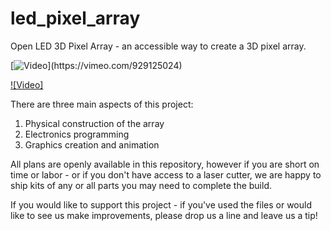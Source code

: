 # led_pixel_array
Open LED 3D Pixel Array - an accessible way to create a 3D pixel array. 


[![Video]([https://i.vimeocdn.com/video/951842906_640.jpg](https://lh3.googleusercontent.com/pw/AP1GczMePpHNxaC65DAdghEDF-s4h9G1tV5pRHBBAXmmiWESrkQp6w9WsVxV2PpxtOvIkL-MlxjSv_IMMSKzYZKFyssS9OPL2YkIoY0fcW9GPA66AV1cwYzceesSw0oSEkdQw7FZcPkpY5S4fhFrBvmhXiShSQ=w1039-h739-s-no-gm))](https://vimeo.com/929125024)





[![Video]](https://vimeo.com/929125024)

There are three main aspects of this project:
1. Physical construction of the array
2. Electronics programming
3. Graphics creation and animation

All plans are openly available in this repository, however if you are short on time or labor - or if you don't have access to a laser cutter, we are happy to ship kits of any or all parts you may need to complete the build. 

If you would like to support this project - if you've used the files or would like to see us make improvements, please drop us a line and leave us a tip!

